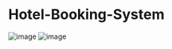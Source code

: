 # Hotel-Booking-System




![image](https://user-images.githubusercontent.com/115584175/236599981-59536f07-1544-438a-97aa-b92a8cc877f8.png)
![image](https://user-images.githubusercontent.com/115584175/236600006-50d29044-3b80-427c-b219-113bb772b497.png)
